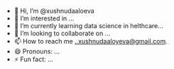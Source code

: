 - 👋 Hi, I’m @xushnudaaloeva
- 👀 I’m interested in ...
- 🌱 I’m currently learning data science in helthcare...
- 💞️ I’m looking to collaborate on ...
- 📫 How to reach me ..xushnudaaloyeva@gmail.com.
- 😄 Pronouns: ...
- ⚡ Fun fact: ...

<!---
xushnudaaloeva/xushnudaaloeva is a ✨ special ✨ repository because its `README.md` (this file) appears on your GitHub profile.
You can click the Preview link to take a look at your changes.
--->
